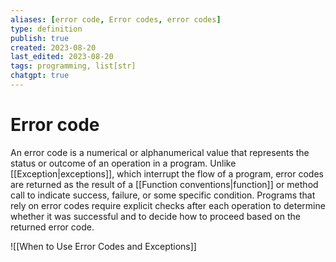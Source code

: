 ```yaml
---
aliases: [error code, Error codes, error codes]
type: definition
publish: true
created: 2023-08-20
last_edited: 2023-08-20
tags: programming, list[str]
chatgpt: true
---
```

# Error code

An error code is a numerical or alphanumerical value that represents the status or outcome of an operation in a program. Unlike [[Exception|exceptions]], which interrupt the flow of a program, error codes are returned as the result of a [[Function conventions|function]] or method call to indicate success, failure, or some specific condition. Programs that rely on error codes require explicit checks after each operation to determine whether it was successful and to decide how to proceed based on the returned error code.

![[When to Use Error Codes and Exceptions]]